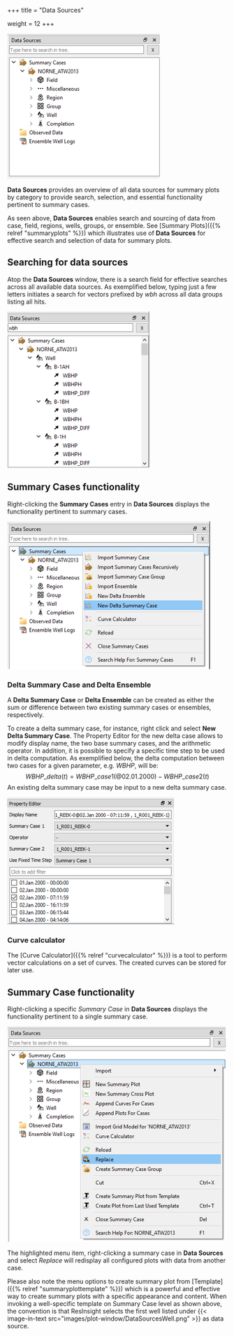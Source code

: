 +++
title = "Data Sources"

weight = 12
+++

![](/images/plot-window/DataSources.png)

**Data Sources** provides an overview of all data sources for summary plots by category to provide search, selection, and essential functionality pertinent to summary cases. 

As seen above, **Data Sources** enables search and sourcing of data from case, field, regions, wells, groups, or ensemble.
See [Summary Plots]({{% relref "summaryplots" %}}) which illustrates use of **Data Sources** for effective search and selection of data for summary plots.


## Searching for data sources
Atop the **Data Sources** window, there is a search field for effective searches across all available data sources. As exemplified below, typing just a few letters initiates a search for vectors prefixed by *wbh* across all data groups listing all hits.

![](/images/plot-window/DataSourcesSearching.png)


## Summary Cases functionality
Right-clicking the **Summary Cases** entry in **Data Sources** displays the functionality pertinent to summary cases.

![](/images/plot-window/DataSourcesSummaryCase.png)


### Delta Summary Case and Delta Ensemble
A **Delta Summary Case** or **Delta Ensemble** can be created as either the sum or difference between two existing summary cases or ensembles, respectively.

To create a delta summary case, for instance, right click and select **New Delta Summary Case**. 
The Property Editor for the new delta case allows to modify display name, the two base summary cases, and the arithmetic operator.
In addition, it is possible to specify a specific time step to be used in delta computation.
As exemplified below, the delta computation between two cases for a given parameter, e.g. *WBHP*, will be:
$$WBHP\_{delta}(t) = WBHP\_{case1}(@02.01.2000) - WBHP\_{case2}(t)$$
An existing delta summary case may be input to a new delta summary case.

![](/images/plot-window/DeltaSummaryCasePropertyEditor.png)


### Curve calculator
The [Curve Calculator]({{% relref "curvecalculator" %}})
is a tool to perform vector calculations on a set of curves. The created curves can be stored for later use.



## Summary Case functionality
Right-clicking a specific *Summary Case* in **Data Sources** displays the functionality pertinent to a single summary case.

![](/images/plot-window/DataSourcesSummaryCaseSingle.png)

The highlighted menu item, right-clicking a summary case in **Data Sources** and select *Replace* will redisplay all configured plots with data from another case.

Please also note the menu options to create summary plot from [Template]({{% relref "summaryplottemplate" %}}) which is a powerful and effective way to create summary plots with a specific appearance and content. When invoking a well-specific template on Summary Case level as shown above, the convention is that ResInsight selects the first well listed under {{< image-in-text src="images/plot-window/DataSourcesWell.png" >}} as data source.

